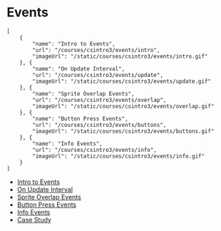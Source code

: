 # Events

```codecard
[
    {
        "name": "Intro to Events",
        "url": "/courses/csintro3/events/intro",
        "imageUrl": "/static/courses/csintro3/events/intro.gif"
    }, {
        "name": "On Update Interval",
        "url": "/courses/csintro3/events/update",
        "imageUrl": "/static/courses/csintro3/events/update.gif"
    }, {
        "name": "Sprite Overlap Events",
        "url": "/courses/csintro3/events/overlap",
        "imageUrl": "/static/courses/csintro3/events/overlap.gif"
    }, {
        "name": "Button Press Events",
        "url": "/courses/csintro3/events/buttons",
        "imageUrl": "/static/courses/csintro3/events/buttons.gif"
    }, {
        "name": "Info Events",
        "url": "/courses/csintro3/events/info",
        "imageUrl": "/static/courses/csintro3/events/info.gif"
    }
]
```

* [Intro to Events](/courses/csintro3/events/intro)
* [On Update Interval](/courses/csintro3/events/update)
* [Sprite Overlap Events](/courses/csintro3/events/overlap)
* [Button Press Events](/courses/csintro3/events/buttons)
* [Info Events](/courses/csintro3/events/info)
* [Case Study](/courses/csintro3/events/case-study)